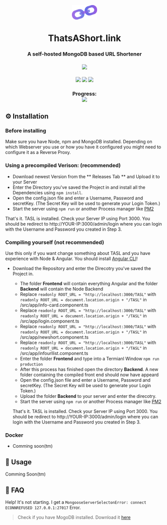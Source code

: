 <p align="center">
      <img src="assets/Logos/SmallLogo.png" width="80">
  <h1 align="center">
    ThatsAShort.link
  </h1>
</p>

<h3 align="center">
  A self-hosted MongoDB based URL Shortener
</h3>

<h3 align="center">
      <img src="https://sonarcloud.io/api/project_badges/quality_gate?project=JNSAPH_ThatsAShort.link"><br><br>
      <img src="https://sonarcloud.io/api/project_badges/measure?project=JNSAPH_ThatsAShort.link&metric=sqale_rating">
      <img src="https://sonarcloud.io/api/project_badges/measure?project=JNSAPH_ThatsAShort.link&metric=bugs">
      <img src="https://sonarcloud.io/api/project_badges/measure?project=JNSAPH_ThatsAShort.link&metric=code_smells">
</h3>

<h3 align="center">
      Progress:<br>
      <img src="https://progress-bar.dev/99/?scale=100&width=200&color=191922&suffix=%">
</h3>

## ⚙️ Installation
### Before installing
Make sure you have Node, npm and MongoDB installed. Depending on which Webserver you use or how you have it configured you might need to configure it as a Reverse Proxy.

### **Using a precompiled Verison: (recommended)**
  - Download newest Version from the ** Releases Tab ** and Upload it to your Server
  - Enter the Directory you've saved the Project in and install all the Dependencies using `npm install`.
  - Open the config.json file and enter a Username, Password and secretKey. (The Secret Key will be used to generate your Login Token.)
  - Start the server using `npm run` or another Process manager like [PM2](https://pm2.keymetrics.io/)

  That's it. TASL is installed. Check your Server IP using Port 3000. You should be redirect to http://YOUR-IP:3000/admin/login where you can login with the Username and Password you created in Step 3.

### **Compiling yourself (not recommended)**
Use this only if you want change something about TASL and you have experience with Node & Angular. You should install [Angular CLI](https://cli.angular.io/)!
- Download the Repository and enter the Direcotry you've saved the Project in.
  - The folder **Frontend** will contain everything Angular and the folder **Backend** will contain the Node Backend
  - Replace `readonly ROOT_URL = "http://localhost:3000/TASL"` with `readonly ROOT_URL = document.location.origin + "/TASL"` in /src/app/info-card.component.ts
  - Replace `readonly ROOT_URL = "http://localhost:3000/TASL"` with `readonly ROOT_URL = document.location.origin + "/TASL"` in /src/app/login.component.ts
  - Replace `readonly ROOT_URL = "http://localhost:3000/TASL"` with `readonly ROOT_URL = document.location.origin + "/TASL"` in /src/app/newshort.component.ts
  - Replace `readonly ROOT_URL = "http://localhost:3000/TASL"` with `readonly ROOT_URL = document.location.origin + "/TASL"` in /src/app/infourllist.component.ts
  - Enter the folder **Frontend** and type into a Termianl Window `npm run production`
  - After this process has finished open the directory **Backend**. A new folder containing the compiled front end should now have appeard
  - Open the config.json file and enter a Username, Password and secretKey. (The Secret Key will be used to generate your Login Token.)
  - Upload the folder **Backend** to your server and enter the direcotry.
  - Start the server using `npm run` or another Process manager like [PM2](https://pm2.keymetrics.io/)

  That's it. TASL is installed. Check your Server IP using Port 3000. You should be redirect to http://YOUR-IP:3000/admin/login where you can login with the Username and Password you created in Step 3.

### **Docker**
- Comming soon(tm)

## 📙 Usage
Comming Soon(tm)

## 🤔 FAQ

Help! It's not starting. I get a `MongooseServerSelectonError: connect ECONNREFUSED 127.0.0.1:27017` Error.
> Check if you have MogoDB installed. Download it [here](https://www.mongodb.com/download-center/community)
